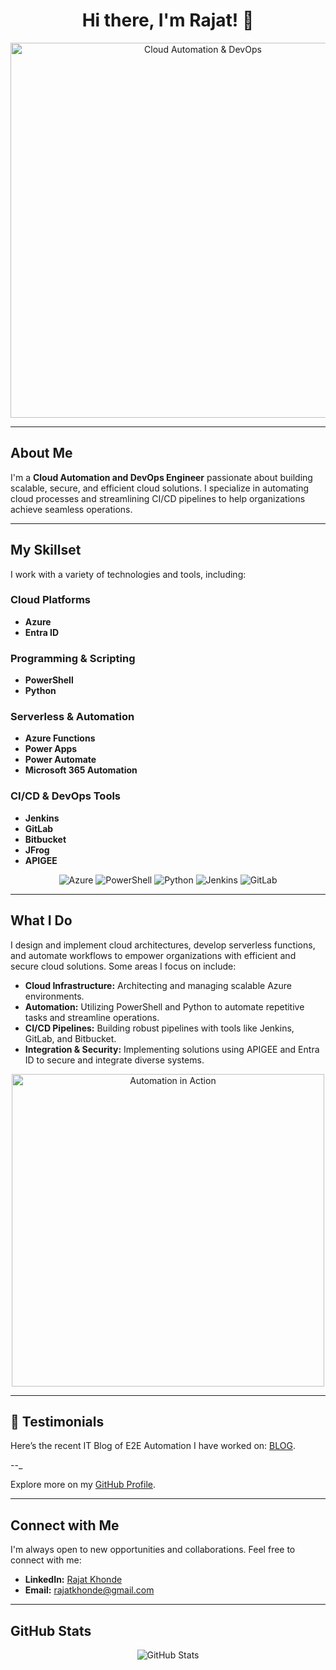 <!-- Banner Section with an Animated GIF -->
<h1 align="center">Hi there, I'm Rajat! 👋</h1>
<p align="center">
  <img src="https://media.giphy.com/media/qgQUggAC3Pfv687qPC/giphy.gif" alt="Cloud Automation & DevOps" width="600"/>
</p>

---

## About Me

I'm a **Cloud Automation and DevOps Engineer** passionate about building scalable, secure, and efficient cloud solutions. I specialize in automating cloud processes and streamlining CI/CD pipelines to help organizations achieve seamless operations.

---

## My Skillset

I work with a variety of technologies and tools, including:

### Cloud Platforms
- **Azure**
- **Entra ID**

### Programming & Scripting
- **PowerShell**
- **Python**

### Serverless & Automation
- **Azure Functions**
- **Power Apps**
- **Power Automate**
- **Microsoft 365 Automation**

### CI/CD & DevOps Tools
- **Jenkins**
- **GitLab**
- **Bitbucket**
- **JFrog**
- **APIGEE**

<p align="center">
  <!-- Example badges (from Shields.io) -->
  <img src="https://img.shields.io/badge/-Azure-0078D4?style=for-the-badge&logo=microsoftazure&logoColor=white" alt="Azure">
  <img src="https://img.shields.io/badge/PowerShell-5391FE?style=for-the-badge&logo=powershell&logoColor=white" alt="PowerShell">
  <img src="https://img.shields.io/badge/Python-3776AB?style=for-the-badge&logo=python&logoColor=white" alt="Python">
  <img src="https://img.shields.io/badge/-Jenkins-D24939?style=for-the-badge&logo=jenkins&logoColor=white" alt="Jenkins">
  <img src="https://img.shields.io/badge/-GitLab-E24329?style=for-the-badge&logo=gitlab&logoColor=white" alt="GitLab">
</p>

---

## What I Do

I design and implement cloud architectures, develop serverless functions, and automate workflows to empower organizations with efficient and secure cloud solutions. Some areas I focus on include:

- **Cloud Infrastructure:** Architecting and managing scalable Azure environments.
- **Automation:** Utilizing PowerShell and Python to automate repetitive tasks and streamline operations.
- **CI/CD Pipelines:** Building robust pipelines with tools like Jenkins, GitLab, and Bitbucket.
- **Integration & Security:** Implementing solutions using APIGEE and Entra ID to secure and integrate diverse systems.

<p align="center">
  <img src="https://media.giphy.com/media/RbDKaczqWovIugyJmW/giphy.gif" alt="Automation in Action" width="500"/>
</p>

---

## 💬 Testimonials

Here’s the recent IT Blog of E2E Automation I have worked on: [BLOG](https://blogit.michelin.io/cloud-to-cloud-automation-with-servicenow/).


--_

Explore more on my [GitHub Profile](https://github.com/rajat-khonde).

---

## Connect with Me

I'm always open to new opportunities and collaborations. Feel free to connect with me:

- **LinkedIn:** [Rajat Khonde](https://www.linkedin.com/in/rajat-khonde-450b46119/)
- **Email:** [rajatkhonde@gmail.com](mailto:rajatkhonde@gmail.com)

---

## GitHub Stats

<p align="center">
  <img src="https://github-readme-stats.vercel.app/api?username=rajat-khonde&show_icons=true&theme=great-gatsby" alt="GitHub Stats" />
</p>
